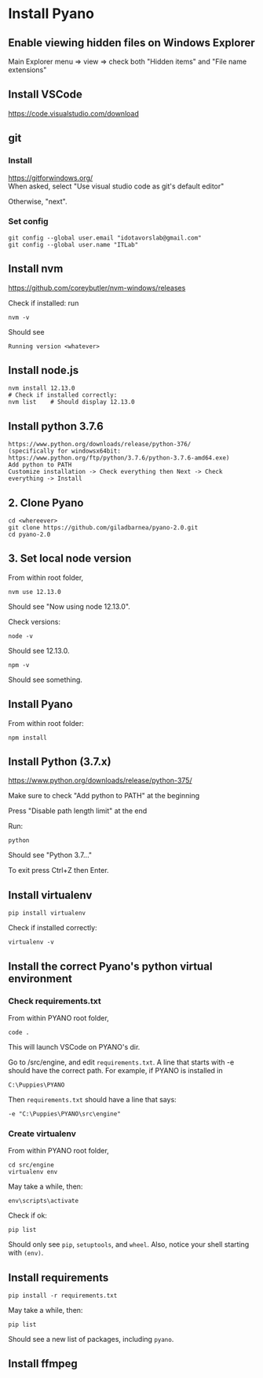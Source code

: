 # Install Pyano
## Enable viewing hidden files on Windows Explorer
Main Explorer menu => view => check both "Hidden items" and "File name extensions"

## Install VSCode
https://code.visualstudio.com/download

## git
### Install
https://gitforwindows.org/    
When asked, select "Use visual studio code as git's default editor"

Otherwise, "next".
### Set config
    git config --global user.email "idotavorslab@gmail.com"
    git config --global user.name "ITLab"
    
## Install nvm
https://github.com/coreybutler/nvm-windows/releases

Check if installed: run
    
    nvm -v

Should see 

    Running version <whatever>


## Install node.js

    nvm install 12.13.0
    # Check if installed correctly:
    nvm list    # Should display 12.13.0

## Install python 3.7.6

    https://www.python.org/downloads/release/python-376/
    (specifically for windowsx64bit: https://www.python.org/ftp/python/3.7.6/python-3.7.6-amd64.exe)
    Add python to PATH
    Customize installation -> Check everything then Next -> Check everything -> Install
    
## 2. Clone Pyano
    cd <whereever>
    git clone https://github.com/giladbarnea/pyano-2.0.git
    cd pyano-2.0

## 3. Set local node version
From within root folder,
    
    nvm use 12.13.0
Should see "Now using node 12.13.0".

Check versions:

    node -v
Should see 12.13.0.

    npm -v
Should see something.

## Install Pyano
From within root folder:

    npm install

## Install Python (3.7.x)
https://www.python.org/downloads/release/python-375/

Make sure to check "Add python to PATH" at the beginning

Press "Disable path length limit" at the end

Run:

    python
Should see "Python 3.7..."

To exit press Ctrl+Z then Enter.

## Install virtualenv
    pip install virtualenv

Check if installed correctly:
    
    virtualenv -v

## Install the correct Pyano's python virtual environment
### Check requirements.txt
From within PYANO root folder,
    
    code .
This will launch VSCode on PYANO's dir.

Go to /src/engine, and edit `requirements.txt`. A line that starts with -e should have the correct path. For example, if PYANO is installed in 

    C:\Puppies\PYANO
Then `requirements.txt` should have a line that says: 
    
    -e "C:\Puppies\PYANO\src\engine"


### Create virtualenv
From within PYANO root folder,

    cd src/engine
    virtualenv env
    
May take a while, then:

    env\scripts\activate
Check if ok:

    pip list
Should only see `pip`, `setuptools`, and `wheel`. Also, notice your shell starting with `(env)`.

## Install requirements
    pip install -r requirements.txt
May take a while, then:

    pip list
Should see a new list of packages, including `pyano`.
## Install ffmpeg




